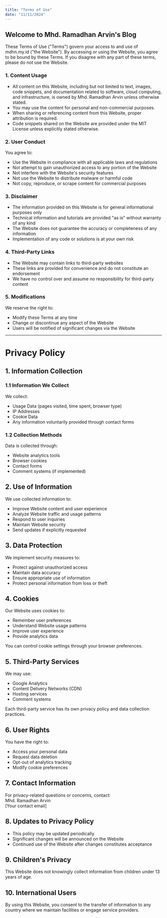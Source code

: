 ```yaml
---
title: "Terms of Use"
date: "11/11/2024"
---
```


## Welcome to Mhd. Ramadhan Arvin's Blog

These Terms of Use ("Terms") govern your access to and use of mdhn.my.id ("the Website"). By accessing or using the Website, you agree to be bound by these Terms. If you disagree with any part of these terms, please do not use the Website.

### 1. Content Usage

- All content on this Website, including but not limited to text, images, code snippets, and documentation related to software, cloud computing, and infrastructure, is owned by Mhd. Ramadhan Arvin unless otherwise stated.
- You may use the content for personal and non-commercial purposes.
- When sharing or referencing content from this Website, proper attribution is required.
- Code snippets shared on the Website are provided under the MIT License unless explicitly stated otherwise.

### 2. User Conduct

You agree to:

- Use the Website in compliance with all applicable laws and regulations
- Not attempt to gain unauthorized access to any portion of the Website
- Not interfere with the Website's security features
- Not use the Website to distribute malware or harmful code
- Not copy, reproduce, or scrape content for commercial purposes

### 3. Disclaimer

- The information provided on this Website is for general informational purposes only
- Technical information and tutorials are provided "as is" without warranty of any kind
- The Website does not guarantee the accuracy or completeness of any information
- Implementation of any code or solutions is at your own risk

### 4. Third-Party Links

- The Website may contain links to third-party websites
- These links are provided for convenience and do not constitute an endorsement
- We have no control over and assume no responsibility for third-party content

### 5. Modifications

We reserve the right to:

- Modify these Terms at any time
- Change or discontinue any aspect of the Website
- Users will be notified of significant changes via the Website

---

# Privacy Policy

## 1. Information Collection

### 1.1 Information We Collect

We collect:

- Usage Data (pages visited, time spent, browser type)
- IP Addresses
- Cookie Data
- Any information voluntarily provided through contact forms

### 1.2 Collection Methods

Data is collected through:

- Website analytics tools
- Browser cookies
- Contact forms
- Comment systems (if implemented)

## 2. Use of Information

We use collected information to:

- Improve Website content and user experience
- Analyze Website traffic and usage patterns
- Respond to user inquiries
- Maintain Website security
- Send updates if explicitly requested

## 3. Data Protection

We implement security measures to:

- Protect against unauthorized access
- Maintain data accuracy
- Ensure appropriate use of information
- Protect personal information from loss or theft

## 4. Cookies

Our Website uses cookies to:

- Remember user preferences
- Understand Website usage patterns
- Improve user experience
- Provide analytics data

You can control cookie settings through your browser preferences.

## 5. Third-Party Services

We may use:

- Google Analytics
- Content Delivery Networks (CDN)
- Hosting services
- Comment systems

Each third-party service has its own privacy policy and data collection practices.

## 6. User Rights

You have the right to:

- Access your personal data
- Request data deletion
- Opt-out of analytics tracking
- Modify cookie preferences

## 7. Contact Information

For privacy-related questions or concerns, contact:  
Mhd. Ramadhan Arvin  
[Your contact email]

## 8. Updates to Privacy Policy

- This policy may be updated periodically
- Significant changes will be announced on the Website
- Continued use of the Website after changes constitutes acceptance

## 9. Children's Privacy

This Website does not knowingly collect information from children under 13 years of age.

## 10. International Users

By using this Website, you consent to the transfer of information to any country where we maintain facilities or engage service providers.

